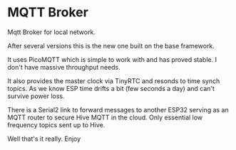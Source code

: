 # MQTT Broker
Mqtt Broker for local network.

After several versions this is the new one built on the base framework.

It uses PicoMQTT which is simple to work with and has proved stable. I don't have massive throughput needs.

It also provides the master clock via TinyRTC and resonds to time synch topics. As we know ESP time drifts a bit (few seconds a day) and can't survive power loss.

There is a Serial2 link to forward messages to another ESP32 serving as an MQTT router to secure Hive MQTT in the cloud. Only essential low frequency topics sent up to Hive.

Well that's it really. Enjoy

